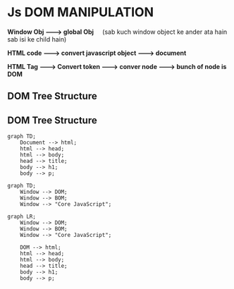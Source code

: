# Js DOM MANIPULATION

**Window Obj ---> global Obj** &nbsp;  &nbsp;    (sab kuch window object ke ander ata hain sab isi ke child hain)

**HTML code ---> convert javascript object  ---> document**

**HTML Tag  ---> Convert token ---> conver node ---> bunch of node is DOM**

## DOM Tree Structure

## DOM Tree Structure

```mermaid
graph TD;
    Document --> html;
    html --> head;
    html --> body;
    head --> title;
    body --> h1;
    body --> p;

graph TD;
    Window --> DOM;
    Window --> BOM;
    Window --> "Core JavaScript";

graph LR;
    Window --> DOM;
    Window --> BOM;
    Window --> "Core JavaScript";
    
    DOM --> html;
    html --> head;
    html --> body;
    head --> title;
    body --> h1;
    body --> p;

